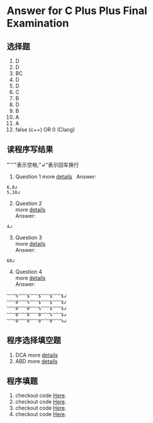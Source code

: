 # Answer for C Plus Plus Final Examination
## 选择题
1. D
2. D
3. BC
4. D
5. D
6. C
7. B
8. D
9. B
10. A
11. A
12. false  (c++) OR 0 (Clang)   

## 读程序写结果  
"︺"表示空格;"↲"表示回车换行  

1. Question 1
 more [details](1.c)   
 Answer:  
```
6,8↲
5,10↲
```
2. Question 2  
 more [details](2.c)  
 Answer:
 ```
4↲
 ```
3. Question 3  
 more [details](3.c)  
 Answer:
 ```
60↲
 ```
4. Question 4  
 more [details](4.c)  
 Answer:
 ```
︺︺%︺︺$︺︺$︺︺$︺︺$↲
︺︺0︺︺%︺︺$︺︺$︺︺$↲
︺︺0︺︺0︺︺%︺︺$︺︺$↲
︺︺0︺︺0︺︺0︺︺%︺︺$↲
︺︺0︺︺0︺︺0︺︺0︺︺%↲
 ```

## 程序选择填空题
1. DCA  more [details](d1.c)  
2. ABD  more [details](d2.c)  

## 程序填题
1. checkout code [Here](e1.c).
2. checkout code [Here](e2.c).
3. checkout code [Here](e3.c).
4. checkout code [Here](e4.c).
